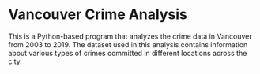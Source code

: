 # Vancouver Crime Analysis


This is a Python-based program that analyzes the crime data in Vancouver from 2003 to 2019. The dataset used in this analysis contains information about various types of crimes committed in different locations across the city.
